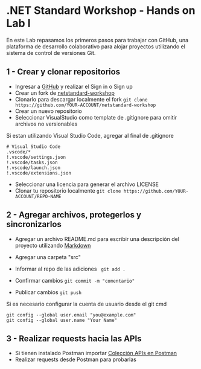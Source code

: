 # .NET Standard Workshop - Hands on Lab I
En este Lab repasamos los primeros pasos para trabajar con GitHub, una plataforma de desarrollo colaborativo 
para alojar proyectos utilizando el sistema de control de versiones Git.

## 1 - Crear y clonar repositorios

- Ingresar a [GitHub](https://github.com/) y realizar el Sign in o Sign up
- Crear un fork de [netstandard-workshop](https://github.com/matiasdieguez/netstandard-workshop)
- Clonarlo para descargar localmente el fork
```git clone https://github.com/YOUR-ACCOUNT/netstandard-workshop```
- Crear un nuevo repositorio
- Seleccionar VisualStudio como template de .gitignore para omitir archivos no versionables

Si estan utilizando Visual Studio Code, agregar al final de .gitignore
```
# Visual Studio Code
.vscode/*
!.vscode/settings.json
!.vscode/tasks.json
!.vscode/launch.json
!.vscode/extensions.json
```

- Seleccionar una licencia para generar el archivo LICENSE
- Clonar tu repositorio localmente
```git clone https://github.com/YOUR-ACCOUNT/REPO-NAME```

## 2 - Agregar archivos, protegerlos y sincronizarlos

- Agregar un archivo README.md para escribir una descripción del proyecto utilizando [Markdown](https://guides.github.com/features/mastering-markdown/) 

- Agregar una carpeta "src"
- Informar al repo de las adiciones
``` git add .```
- Confirmar cambios
``` git commit -m "comentario" ```
- Publicar cambios
``` git push ```

Si es necesario configurar la cuenta de usuario desde el git cmd
```
git config --global user.email "you@example.com"
git config --global user.name "Your Name"
```

## 3 - Realizar requests hacia las APIs
- Si tienen instalado Postman importar [Colección APIs en Postman](docs/resources/NETStandard.postman_collection.json)  
- Realizar requests desde Postman para probarlas
